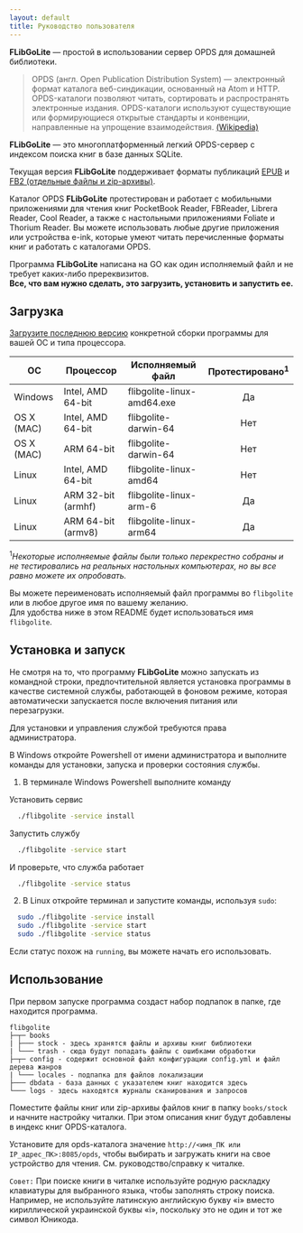 ```yaml
---
layout: default
title: Руководство пользователя
---
```


__FLibGoLite__ — простой в использовании сервер OPDS для домашней библиотеки. 

>OPDS (англ. Open Publication Distribution System) — электронный формат каталога веб-синдикации, основанный на Atom и HTTP. OPDS-каталоги позволяют читать, сортировать и распространять электронные издания. OPDS-каталоги используют существующие или формирующиеся открытые стандарты и конвенции, направленные на упрощение взаимодействия. [(Wikipedia)](https://ru.wikipedia.org/wiki/OPDS)

__FLibGoLite__ — это многоплатформенный легкий OPDS-сервер с индексом поиска книг в базе данных SQLite.

Текущая версия __FLibGoLite__ поддерживает форматы публикаций [EPUB](https://en.wikipedia.org/wiki/EPUB) и [FB2 (отдельные файлы и zip-архивы)](./pkg/fb2/LICENSE).

Каталог OPDS __FLibGoLite__ протестирован и работает с мобильными приложениями для чтения книг PocketBook Reader, FBReader, Librera Reader, Cool Reader, а также с настольными приложениями Foliate и Thorium Reader. Вы можете использовать любые другие приложения или устройства e-ink, которые умеют читать перечисленные форматы книг и работать с каталогами OPDS.

Программа __FLibGoLite__ написана на GO как один исполняемый файл и не требует каких-либо пререквизитов.  
__Все, что вам нужно сделать, это загрузить, установить и запустить еe.__

##  Загрузка
[Загрузите последнюю версию](https://github.com/vinser/flibgolite/releases/tag/v2.0.0) конкретной сборки программы для вашей ОС и типа процессора.  

|ОС        |Процессор             |Исполняемый файл            |Протестировано<sup>1</sup> |  
|----------|----------------------|----------------------------|:------------:|  
|Windows   | Intel, AMD 64-bit    | flibgolite-linux-amd64.exe |Да            |  
|OS X (MAC)| Intel, AMD 64-bit    | flibgolite-darwin-64       |Нет           |  
|OS X (MAC)| ARM 64-bit           | flibgolite-darwin-64       |Нет           |  
|Linux     | Intel, AMD 64-bit    | flibgolite-linux-amd64     |Нет           |  
|Linux     | ARM 32-bit (armhf)   | flibgolite-linux-arm-6     |Да            |  
|Linux     | ARM 64-bit (armv8)   | flibgolite-linux-arm64     |Да            |  

<sup>1</sup>_Некоторые исполняемые файлы были только перекрестно собраны и не тестировались на реальных настольных компьютерах, но вы все равно можете их опробовать._  

Вы можете переименовать исполняемый файл программы во `flibgolite` или в любое другое имя по вашему желанию.  
Для удобства ниже в этом README будет использоваться имя `flibgolite`.

## Установка и запуск
Не смотря на то, что программу __FLibGoLite__ можно запускать из командной строки, предпочтительной является установка программы в качестве системной службы, работающей в фоновом режиме, которая автоматически запускается после включения питания или перезагрузки.

Для установки и управления службой требуются права администратора.

В Windows откройте Powershell от имени администратора и выполните команды для установки, запуска и проверки состояния службы.

1. В терминале Windows Powershell выполните команду

Установить сервис
```sh
  ./flibgolite -service install
```
Запустить службу
```sh
  ./flibgolite -service start
```
И проверьте, что служба работает
```sh
  ./flibgolite -service status
```

2. В Linux откройте терминал и запустите команды, используя `sudo`:

```bash
  sudo ./flibgolite -service install
  sudo ./flibgolite -service start
  sudo ./flibgolite -service status
```

Если статус похож на `running`, вы можете начать его использовать.

## Использование
При первом запуске программа создаст набор подпапок в папке, где находится программа.

```
flibgolite
├─┬─ books  
| ├─── stock - здесь хранятся файлы и архивы книг библиотеки
| └─── trash - сюда будут попадать файлы с ошибками обработки
├─┬─ config - содержит основной файл конфигурации config.yml и файл дерева жанров
| └─── locales - подпапка для файлов локализации 
├─── dbdata - база данных с указателем книг находится здесь
└─── logs - здесь находятся журналы сканирования и запросов
```
Поместите файлы книг или zip-архивы файлов книг в папку `books/stock` и начните настройку читалки. При этом описания книг будут добавлены в индекс книг OPDS-каталога.

Установите для opds-каталога значение `http://<имя_ПК или IP_адрес_ПК>:8085/opds`, чтобы выбирать и загружать книги на свое устройство для чтения. См. руководство/справку к читалке.

`Совет:` При поиске книги в читалке используйте родную раскладку клавиатуры для выбранного языка, чтобы заполнять строку поиска. Например, не используйте латинскую английскую букву «i» вместо кириллической украинской буквы «i», поскольку это не один и тот же символ Юникода.

